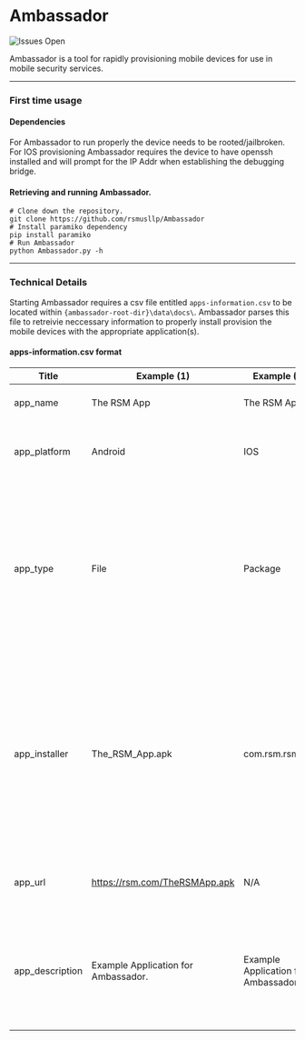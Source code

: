 # Ambassador

![Issues Open](https://img.shields.io/github/issues/rsmusllp/ambassador)

Ambassador is a tool for rapidly provisioning mobile devices for use in mobile security services.

------
### First time usage
#### Dependencies
For Ambassador to run properly the device needs to be rooted/jailbroken. For IOS provisioning Ambassador requires the device to have openssh installed and will prompt for the IP Addr when establishing the debugging bridge.
#### Retrieving and running Ambassador.
```
# Clone down the repository.
git clone https://github.com/rsmusllp/Ambassador
# Install paramiko dependency
pip install paramiko
# Run Ambassador
python Ambassador.py -h 
```
------
### Technical Details 
Starting Ambassador requires a csv file entitled `apps-information.csv` to be located within `{ambassador-root-dir}\data\docs\`. Ambassador parses this file to retreivie neccessary information to properly install provision the mobile devices with the appropriate application(s). 

#### apps-information.csv format
| Title           | Example (1)                         | Example (2)                         | Description                                                                                                                                                        |
|-----------------|-------------------------------------|-------------------------------------|--------------------------------------------------------------------------------------------------------------------------------------------------------------------|
| app_name        | The RSM App                         | The RSM App                         | The application identifier.                                                                                                                                        |
| app_platform    | Android                             | IOS                                 | The platform the application runs on.                                                                                                                              |
| app_type        | File                                | Package                             | This value can have two values (file or package). Files are APK(s) or IPA(s) to be installed through IDB or ADB. Packages are hosted through aptitude.             |
| app_installer   | The_RSM_App.apk                     | com.rsm.rsmapp                      | This value either needs to be the file name for the IPA or APK to be installed through a debugging bridge or the package identifier as specified through aptitude. |
| app_url         | https://rsm.com/TheRSMApp.apk       | N/A                                 | The URL to retrieve the application from (N/A if a package).                                                                                                       |
| app_description | Example Application for Ambassador. | Example Application for Ambassador. | The description to be displayed beside the app_name when a user uses the `--help-apps` flag. 
